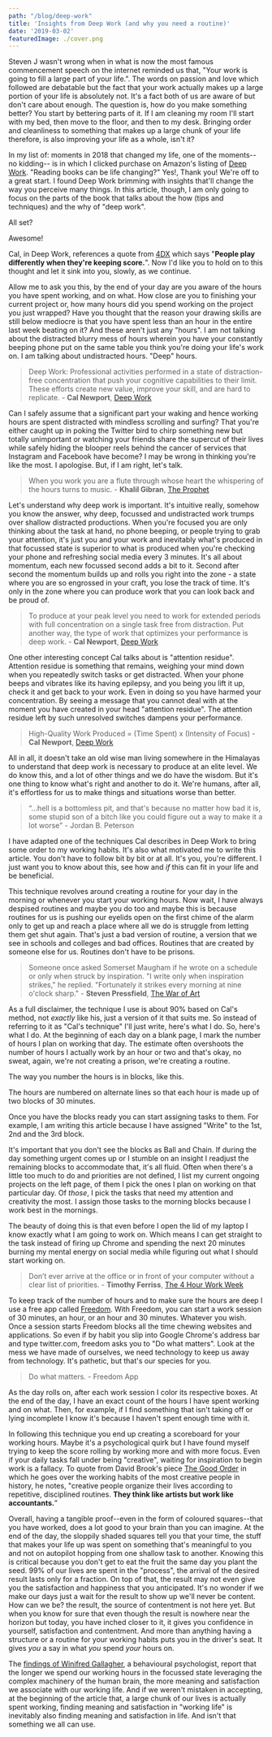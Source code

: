 ```yaml
---
path: "/blog/deep-work"
title: 'Insights from Deep Work (and why you need a routine)'
date: '2019-03-02'
featuredImage: ./cover.png
---
```


Steven J wasn't wrong when in what is now the most famous commencement speech on the internet reminded us that, "Your work is going to fill a large part of your life.". The words on passion and love which followed are debatable but the fact that your work actually makes up a large portion of your life is absolutely not. It's a fact both of us are aware of but don't care about enough. The question is, how do you make something better? You start by bettering parts of it. If I am cleaning my room I'll start with my bed, then move to the floor, and then to my desk. Bringing order and cleanliness to something that makes up a large chunk of your life therefore, is also improving your life as a whole, isn't it? 

In my list of: moments in 2018 that changed my life, one of the moments--no kidding-- is in which I clicked purchase on Amazon's listing of [Deep Work](https://amzn.to/2CA3jZt). "Reading books can be life changing?" Yes!, Thank you! We're off to a great start. I found Deep Work brimming with insights that'll change the way you perceive many things. In this article, though, I am only going to focus on the parts of the book that talks about the how (tips and techniques) and the why of "deep work". 

All set?

Awesome!

Cal, in Deep Work, references a quote from [4DX](https://amzn.to/2CAt77H) which says "**People play differently when they're keeping score.**". Now I'd like you to hold on to this thought and let it sink into you, slowly, as we continue. 

Allow me to ask you this, by the end of your day are you aware of the hours you have spent working, and on what. How close are you to finishing your current project or, how many hours did you spend working on the project you just wrapped? Have you thought that the reason your drawing skills are still below mediocre is that you have spent less than an hour in the entire last week beating on it? And these aren't just any "hours". I am not talking about the distracted blurry mess of hours wherein you have your constantly beeping phone put on the same table you think you're doing your life's work on. I am talking about undistracted hours. "Deep" hours.

>  Deep Work: Professional activities performed in a state of distraction-free concentration that push your cognitive capabilities to their limit. These efforts create new value, improve your skill, and are hard to replicate. - **Cal Newport**, [Deep Work](https://amzn.to/2CA3jZt)

Can I safely assume that a significant part your waking and hence working hours are spent distracted with mindless scrolling and surfing? That you're either caught up in poking the Twitter bird to chirp something new but totally unimportant or watching your friends share the supercut of their lives while safely hiding the blooper reels behind the cancer of services that Instagram and Facebook have become? I may be wrong in thinking you're like the most. I apologise. But, if I am right, let's talk.

> When you work you are a flute through whose heart the whispering of the hours turns to music. - **Khalil Gibran**, [The Prophet](https://amzn.to/2BK4HH2)

Let's understand why deep work is important. It's intuitive really, somehow you know the answer, why deep, focussed and undistracted work trumps over shallow distracted productions. When you're focused you are only thinking about the task at hand, no phone beeping, or people trying to grab your attention, it's just you and your work and inevitably what's produced in that focussed state is superior to what is produced when you're checking your phone and refreshing social media every 3 minutes. It's all about momentum, each new focussed second adds a bit to it. Second after second the momentum builds up and rolls you right into the zone - a state where you are so engrossed in your craft, you lose the track of time. It's only in the zone where you can produce work that you can look back and be proud of.

> To produce at your peak level you need to work for extended periods with full concentration on a single task free from distraction. Put another way, the type of work that optimizes your performance is deep work. - **Cal Newport**, [Deep Work](https://amzn.to/2CA3jZt)

One other interesting concept Cal talks about is "attention residue". Attention residue is something that remains, weighing your mind down when you repeatedly switch tasks or get distracted. When your phone beeps and vibrates like its having epilepsy, and you being you lift it up, check it and get back to your work. Even in doing so you have harmed your concentration. By seeing a message that you cannot deal with at the moment you have created in your head "attention residue". The attention residue left by such unresolved switches dampens your performance.

> High-Quality Work Produced = (Time Spent) x (Intensity of Focus) - **Cal Newport**, [Deep Work](https://amzn.to/2CA3jZt)


All in all, it doesn't take an old wise man living somewhere in the Himalayas to understand that deep work is necessary to produce at an elite level. We do know this, and a lot of other things and we do have the wisdom. But it's one thing to know what's right and another to do it. We're humans, after all, it's effortless for us to make things and situations worse than better.

> “...hell is a bottomless pit, and that's because no matter how bad it is, some stupid son of a bitch like you could figure out a way to make it a lot worse" - Jordan B. Peterson

I have adapted one of the techniques Cal describes in Deep Work to bring some order to my working habits. It's also what motivated me to write this article. You don't have to follow bit by bit or at all. It's you, you're different. I just want you to know about this, see how and *if* this can fit in your life and be beneficial.

This technique revolves around creating a routine for your day in the morning or whenever you start your working hours. Now wait, I have always despised routines and maybe you do too and maybe this is because routines for us is pushing our eyelids open on the first chime of the alarm only to get up and reach a place where all we do is struggle from letting them get shut again. That's just a bad version of routine, a version that we see in schools and colleges and bad offices. Routines that are created by someone else for us. Routines don't have to be prisons.

> Someone once asked Somerset Maugham if he wrote on a schedule or only when struck by inspiration. "I write only when inspiration strikes," he replied. "Fortunately it strikes every morning at nine o'clock sharp." - **Steven Pressfield**, [The War of Art](https://amzn.to/2CB5mfE)

As a full disclaimer, the technique I use is about 90% based on Cal's method, not *exactly* like his, just a version of it that suits me. So instead of referring to it as "Cal's technique" I'll just write, here's what I do. So, here's what I do. At the beginning of each day on a blank page, I mark the number of hours I plan on working that day. The estimate often overshoots the number of hours I actually work by an hour or two and that's okay, no sweat, again, we're not creating a prison, we're creating a routine. 

The way you number the hours is in blocks, like this.

The hours are numbered on alternate lines so that each hour is made up of two blocks of 30 minutes. 

Once you have the blocks ready you can start assigning tasks to them. For example, I am writing this article because I have assigned "Write" to the 1st, 2nd and the 3rd block. 

It's important that you don't see the blocks as Ball and Chain. If during the day something urgent comes up or I stumble on an insight I readjust the remaining blocks to accommodate that, it's all fluid. Often when there's a little too much to do and priorities are not defined, I list my current ongoing projects on the left page, of them I pick the ones I plan on working on that particular day. Of *those*, I pick the tasks that need my attention and creativity the most. I assign those tasks to the morning blocks because I work best in the mornings.

The beauty of doing this is that even before I open the lid of my laptop I know exactly what I am going to work on. Which means I can get straight to the task instead of firing up Chrome and spending the next 20 minutes burning my mental energy on social media while figuring out what I should start working on. 

>  Don’t ever arrive at the office or in front of your computer without a clear list of priorities. - **Timothy Ferriss**, [The 4 Hour Work Week](https://amzn.to/2RkKHoe)

To keep track of the number of hours and to make sure the hours are deep I use a free app called [Freedom](https://freedom.to/). With Freedom, you can start a work session of 30 minutes, an hour, or an hour and 30 minutes. Whatever you wish. Once a session starts Freedom blocks all the time chewing websites and applications. So even if by habit you slip into Google Chrome's address bar and type twitter.com, freedom asks you to "Do what matters". Look at the mess we have made of ourselves, we need technology to keep us away from technology. It's pathetic, but that's our species for you.

> Do what matters. - Freedom App

As the day rolls on, after each work session I color its respective boxes. At the end of the day, I have an exact count of the hours I have spent working and on what. Then, for example, if I find something that isn't taking off or lying incomplete I know it's because I haven't spent enough time with it.

In following this technique you end up creating a scoreboard for your working hours. Maybe it's a psychological quirk but I have found myself trying to keep the score rolling by working more and with more focus. Even if your daily tasks fall under being "creative", waiting for inspiration to begin work is a fallacy. To quote from David Brook's piece [The Good Order](https://www.nytimes.com/2014/09/26/opinion/david-brooks-routine-creativity-and-president-obamas-un-speech.html) in which he goes over the working habits of the most creative people in history, he notes, "creative people organize their lives according to repetitive, disciplined routines. **They think like artists but work like accountants.**”


Overall, having a tangible proof--even in the form of coloured squares--that you have worked, does a lot good to your brain than you can imagine. At the end of the day, the sloppily shaded squares tell you that your time, the stuff that makes your life up was spent on something that's meaningful to you and not on autopilot hopping from one shallow task to another. Knowing this is critical because you don't get to eat the fruit the same day you plant the seed. 99% of our lives are spent in the "process", the arrival of the desired result lasts only for a fraction. On top of that, the result may not even give you the satisfaction and happiness that you anticipated. It's no wonder if we make our days just a wait for the result to show up we'll never be content. How can we be? the result, the source of contentment is not here yet. But when you know for sure that even though the result is nowhere near the horizon but today, you have inched closer to it, it gives you confidence in yourself, satisfaction and contentment. And more than anything having a structure or a routine for your working habits puts you in the driver's seat. It gives *you* a say in what *you* spend *your* hours on. 

The [findings of Winifred Gallagher](https://amzn.to/2SlppUT), a behavioural psychologist, report that the longer we spend our working hours in the focussed state leveraging the complex machinery of the human brain, the more meaning and satisfaction we associate with our working life. And if we weren't mistaken in accepting, at the beginning of the article that, a large chunk of our lives is actually spent working, finding meaning and satisfaction in "working life" is inevitably also finding meaning and satisfaction in life. And isn't that something we all can use.